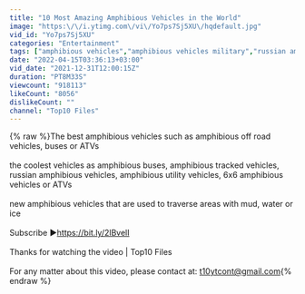 ```yaml
---
title: "10 Most Amazing Amphibious Vehicles in the World"
image: "https:\/\/i.ytimg.com\/vi\/Yo7ps7Sj5XU\/hqdefault.jpg"
vid_id: "Yo7ps7Sj5XU"
categories: "Entertainment"
tags: ["amphibious vehicles","amphibious vehicles military","russian amphibious vehicles"]
date: "2022-04-15T03:36:13+03:00"
vid_date: "2021-12-31T12:00:15Z"
duration: "PT8M33S"
viewcount: "918113"
likeCount: "8056"
dislikeCount: ""
channel: "Top10 Files"
---
```

{% raw %}The best amphibious vehicles such as amphibious off road vehicles, buses or ATVs<br /><br />the coolest vehicles as amphibious buses, amphibious tracked vehicles, russian amphibious vehicles, amphibious utility vehicles, 6x6 amphibious vehicles or ATVs<br /><br />new amphibious vehicles that are used to traverse areas with mud, water or ice<br /><br />Subscribe ►<a rel="nofollow" target="blank" href="https://bit.ly/2lBvelI">https://bit.ly/2lBvelI</a> <br /><br />Thanks for watching the video | Top10 Files<br /><br />For any matter about this video, please contact at: t10ytcont@gmail.com{% endraw %}
